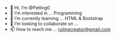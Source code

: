 - 👋 Hi, I’m @Petling0
- 👀 I’m interested in ... Programming 
- 🌱 I’m currently learning ... HTML & Bootstrap 
- 💞️ I’m looking to collaborate on ...
- 📫 How to reach me ... rulingcreator@gmail.com

<!---
Petling0/Petling0 is a ✨ special ✨ repository because its `README.md` (this file) appears on your GitHub profile.
You can click the Preview link to take a look at your changes.
--->
